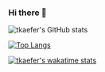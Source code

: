 ### Hi there 👋

![tkaefer's GitHub stats](https://github-readme-stats.vercel.app/api?username=tkaefer&count_private=true&theme=solarized-dark)


[![Top Langs](https://github-readme-stats.vercel.app/api/top-langs/?username=tkaefer&theme=solarized-dark&langs_count=10)](https://github.com/anuraghazra/github-readme-stats)

[![tkaefer's wakatime stats](https://github-readme-stats.vercel.app/api/wakatime?username=tkaefer&theme=solarized-dark)](https://github.com/anuraghazra/github-readme-stats)


<!--
**tkaefer/tkaefer** is a ✨ _special_ ✨ repository because its `README.md` (this file) appears on your GitHub profile.

Here are some ideas to get you started:

- 🔭 I’m currently working on ...
- 🌱 I’m currently learning ...
- 👯 I’m looking to collaborate on ...
- 🤔 I’m looking for help with ...
- 💬 Ask me about ...
- 📫 How to reach me: ...
- 😄 Pronouns: ...
- ⚡ Fun fact: ...
-->

